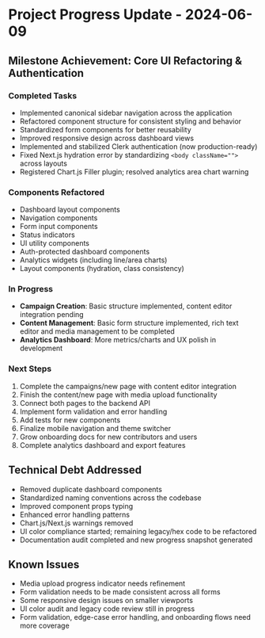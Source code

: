 # Project Progress Update - 2024-06-09

## Milestone Achievement: Core UI Refactoring & Authentication

### Completed Tasks
- Implemented canonical sidebar navigation across the application
- Refactored component structure for consistent styling and behavior
- Standardized form components for better reusability
- Improved responsive design across dashboard views
- Implemented and stabilized Clerk authentication (now production-ready)
- Fixed Next.js hydration error by standardizing `<body className="">` across layouts
- Registered Chart.js Filler plugin; resolved analytics area chart warning

### Components Refactored
- Dashboard layout components
- Navigation components
- Form input components 
- Status indicators
- UI utility components
- Auth-protected dashboard components
- Analytics widgets (including line/area charts)
- Layout components (hydration, class consistency)

### In Progress
- **Campaign Creation**: Basic structure implemented, content editor integration pending
- **Content Management**: Basic form structure implemented, rich text editor and media management to be completed
- **Analytics Dashboard**: More metrics/charts and UX polish in development

### Next Steps
1. Complete the campaigns/new page with content editor integration
2. Finish the content/new page with media upload functionality
3. Connect both pages to the backend API
4. Implement form validation and error handling
5. Add tests for new components
6. Finalize mobile navigation and theme switcher
7. Grow onboarding docs for new contributors and users
8. Complete analytics dashboard and export features

## Technical Debt Addressed
- Removed duplicate dashboard components
- Standardized naming conventions across the codebase
- Improved component props typing
- Enhanced error handling patterns
- Chart.js/Next.js warnings removed
- UI color compliance started; remaining legacy/hex code to be refactored
- Documentation audit completed and new progress snapshot generated

## Known Issues
- Media upload progress indicator needs refinement
- Form validation needs to be made consistent across all forms
- Some responsive design issues on smaller viewports
- UI color audit and legacy code review still in progress
- Form validation, edge-case error handling, and onboarding flows need more coverage
